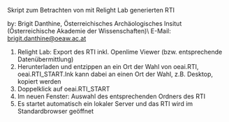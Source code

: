 Skript zum Betrachten von mit Relight Lab generierten RTI

by: Brigit Danthine, Österreichisches Archäologisches Insitut (Österreichische Akademie der Wissenschaften)\\
E-Mail: brigit.danthine@oeaw.ac.at

1. Relight Lab: Export des RTI inkl. Openlime Viewer (bzw. entsprechende Datenübermittlung)
2. Herunterladen und entzippen an ein Ort der Wahl von oeai.RTI, oeai.RTI_START.lnk kann dabei an einen Ort der Wahl, z.B. Desktop, kopiert werden
3. Doppelklick auf oeai.RTI_START
4. Im neuen Fenster: Auswahl des entsprechenden Ordners des RTI
5. Es startet automatisch ein lokaler Server und das RTI wird im Standardbrowser geöffnet
